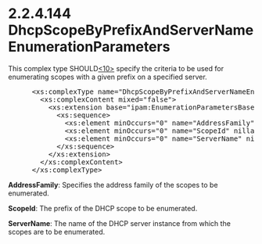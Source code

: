 <html dir="LTR" xmlns:mshelp="http://msdn.microsoft.com/mshelp" xmlns:ddue="http://ddue.schemas.microsoft.com/authoring/2003/5" xmlns:xlink="http://www.w3.org/1999/xlink" xmlns:tool="http://www.microsoft.com/tooltip">
 <body>
 <div id="header">
 <h1 class="heading">2.2.4.144 DhcpScopeByPrefixAndServerNameEnumerationParameters</h1>
 </div>
 <div id="mainSection">
 <div id="mainBody">
 <div id="allHistory" class="saveHistory"></div>
 <div id="sectionSection0" class="section" name="collapseableSection">
 

<p>This complex type SHOULD<a id="Appendix_A_Target_10"></a><a href="3b257e05-6300-4286-a090-0f9949d290bf.md#Appendix_A_10" aria-label="Product behavior note 10">&lt;10&gt;</a> specify
the criteria to be used for enumerating scopes with a given prefix on a
specified server.</p>

<dl>
<dd>
<div><pre> &lt;xs:complexType name=&quot;DhcpScopeByPrefixAndServerNameEnumerationParameters&quot;&gt;
   &lt;xs:complexContent mixed=&quot;false&quot;&gt;
     &lt;xs:extension base=&quot;ipam:EnumerationParametersBase&quot;&gt;
       &lt;xs:sequence&gt;
         &lt;xs:element minOccurs=&quot;0&quot; name=&quot;AddressFamily&quot; type=&quot;syssock:AddressFamily&quot; /&gt;
         &lt;xs:element minOccurs=&quot;0&quot; name=&quot;ScopeId&quot; nillable=&quot;true&quot; type=&quot;sysnet:IPAddress&quot; /&gt;
         &lt;xs:element minOccurs=&quot;0&quot; name=&quot;ServerName&quot; nillable=&quot;true&quot; type=&quot;xsd:string&quot; /&gt;
       &lt;/xs:sequence&gt;
     &lt;/xs:extension&gt;
   &lt;/xs:complexContent&gt;
 &lt;/xs:complexType&gt;
</pre></div>
</dd></dl>

<p><b>AddressFamily</b>: Specifies the address family of
the scopes to be enumerated.</p>

<p><b>ScopeId</b>: The prefix of the DHCP scope to be
enumerated.</p>

<p><b>ServerName</b>: The name of the DHCP server instance from
which the scopes are to be enumerated.</p>


 </div>
 </div>
 </div>
 </body>
</html>